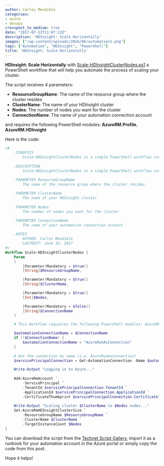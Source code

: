 ```yaml
---
author: Carlos Mendible
categories:
- azure
- devops
crosspost_to_medium: true
date: "2017-07-13T11:07:13Z"
description: 'HDInsight: Scale Horizontally'
images: ["/wp-content/uploads/2016/06/automation1.png"]
tags: ["Automation", "HDInsight", "PowerShell"]
title: 'HDInsight: Scale Horizontally'
---
```

**HDInsight: Scale Horizontally** with [Scale-HDInsightClusterNodes.ps1](https://gallery.technet.microsoft.com/Scale-your-HDInsight-f57bb4d8) a PowerShell workflow that will help you automate the process of scaling your cluster.

The script receives 4 parameters:

  * **ResourceGroupName**: The name of the resource group where the cluster resides
  * **ClusterName**: The name of your HDInsight cluster
  * **Nodes**: The number of nodes you want for the cluster
  * **ConnectionName**: The name of your automation connection account

and requires the following PowerShell modules: **AzureRM.Profile**, **AzureRM.HDInsight**

Here is the code:

``` powershell
<#
    .SYNOPSIS
        Scale-HDInsightClusterNodes is a simple PowerShell workflow runbook that will help you automate the process of scaling in or out your HDInsight clusters depending on your needs.
    
    .DESCRIPTION
        Scale-HDInsightClusterNodes is a simple PowerShell workflow runbook that will help you automate the process of scaling in or out your HDInsight clusters depending on your needs.

    .PARAMETER ResourceGroupName
        The name of the resource group where the cluster resides
    
    .PARAMETER ClusterName
        The name of your HDInsight cluster
    
    .PARAMETER Nodes
        The number of nodes you want for the cluster

    .PARAMETER ConnectionName
        The name of your automation connection account
   
    .NOTES 
        AUTHOR: Carlos Mendible 
        LASTEDIT: June 13, 2017 
#>
Workflow Scale-HDInsightClusterNodes {
    Param
    (   
        [Parameter(Mandatory = $true)]
        [String]$ResourceGroupName,

        [Parameter(Mandatory = $true)]
        [String]$ClusterName,

        [Parameter(Mandatory = $true)]
        [Int]$Nodes,

        [Parameter(Mandatory = $false)]
        [String]$ConnectionName
    )

    # This Workflow requieres the following PowerShell modules: AzureRM.Profile, AzureRM.HDInsight

    $automationConnectionName = $ConnectionName
    if (!$ConnectionName) {
        $automationConnectionName = "AzureRunAsConnection"
    }
	
    # Get the connection by name (i.e. AzureRunAsConnection)
    $servicePrincipalConnection = Get-AutomationConnection -Name $automationConnectionName         

    Write-Output "Logging in to Azure..."
    
    Add-AzureRmAccount `
        -ServicePrincipal `
        -TenantId $servicePrincipalConnection.TenantId `
        -ApplicationId $servicePrincipalConnection.ApplicationId `
        -CertificateThumbprint $servicePrincipalConnection.CertificateThumbprint
 
    Write-Output "Scaling cluster $ClusterName to $Nodes nodes..."
    Set-AzureRmHDInsightClusterSize `
        -ResourceGroupName $ResourceGroupName `
        -ClusterName $ClusterName `
        -TargetInstanceCount $Nodes
}
```

You can download the script from the <a href="https://gallery.technet.microsoft.com/Scale-your-HDInsight-f57bb4d8" target="_blank">Technet Script Gallery</a>, import it as a runbook for your automation account in the Azure portal or simply copy the code from this post.

Hope it helps!